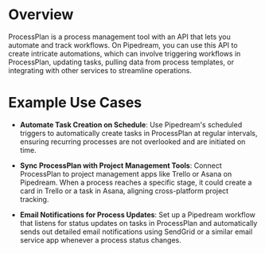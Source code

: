 # Overview

ProcessPlan is a process management tool with an API that lets you automate and track workflows. On Pipedream, you can use this API to create intricate automations, which can involve triggering workflows in ProcessPlan, updating tasks, pulling data from process templates, or integrating with other services to streamline operations.

# Example Use Cases

- **Automate Task Creation on Schedule**: Use Pipedream's scheduled triggers to automatically create tasks in ProcessPlan at regular intervals, ensuring recurring processes are not overlooked and are initiated on time.

- **Sync ProcessPlan with Project Management Tools**: Connect ProcessPlan to project management apps like Trello or Asana on Pipedream. When a process reaches a specific stage, it could create a card in Trello or a task in Asana, aligning cross-platform project tracking.

- **Email Notifications for Process Updates**: Set up a Pipedream workflow that listens for status updates on tasks in ProcessPlan and automatically sends out detailed email notifications using SendGrid or a similar email service app whenever a process status changes.
